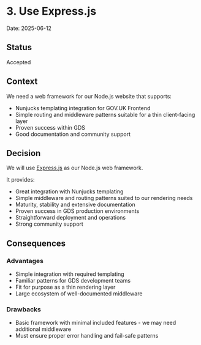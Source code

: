 # 3. Use Express.js

Date: 2025-06-12

## Status

Accepted

## Context

We need a web framework for our Node.js website that supports:

- Nunjucks templating integration for GOV.UK Frontend
- Simple routing and middleware patterns suitable for a thin client-facing layer
- Proven success within GDS
- Good documentation and community support

## Decision

We will use [Express.js](https://expressjs.com/) as our Node.js web framework.

It provides:

- Great integration with Nunjucks templating
- Simple middleware and routing patterns suited to our rendering needs
- Maturity, stability and extensive documentation
- Proven success in GDS production environments
- Straightforward deployment and operations
- Strong community support

## Consequences

### Advantages

- Simple integration with required templating
- Familiar patterns for GDS development teams
- Fit for purpose as a thin rendering layer
- Large ecosystem of well-documented middleware

### Drawbacks

- Basic framework with minimal included features - we may need additional
  middleware
- Must ensure proper error handling and fail-safe patterns
